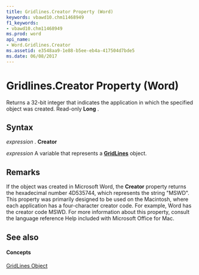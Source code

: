 ```yaml
---
title: Gridlines.Creator Property (Word)
keywords: vbawd10.chm11468949
f1_keywords:
- vbawd10.chm11468949
ms.prod: word
api_name:
- Word.Gridlines.Creator
ms.assetid: e3548aa9-1e88-b5ee-eb4a-417504d7bde5
ms.date: 06/08/2017
---
```



# Gridlines.Creator Property (Word)

Returns a 32-bit integer that indicates the application in which the specified object was created. Read-only  **Long** .


## Syntax

 _expression_ . **Creator**

 _expression_ A variable that represents a **[GridLines](Word.GridLines.md)** object.


## Remarks

If the object was created in Microsoft Word, the  **Creator** property returns the hexadecimal number 4D535744, which represents the string "MSWD". This property was primarily designed to be used on the Macintosh, where each application has a four-character creator code. For example, Word has the creator code MSWD. For more information about this property, consult the language reference Help included with Microsoft Office for Mac.


## See also


#### Concepts


[GridLines Object](Word.GridLines.md)

